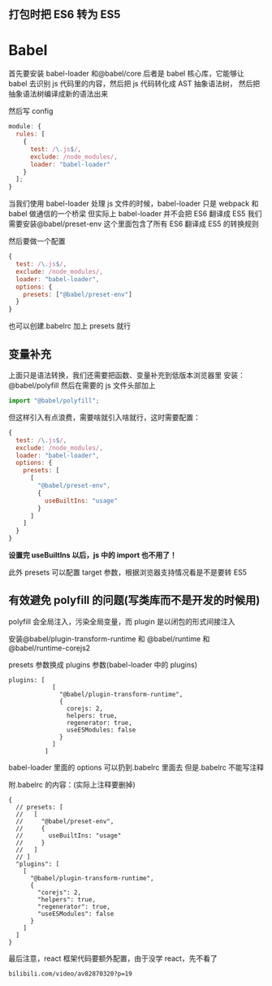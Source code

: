 ## 打包时把 ES6 转为 ES5

# Babel

首先要安装 babel-loader 和@babel/core
后者是 babel 核心库，它能够让 babel 去识别 js 代码里的内容，然后把 js 代码转化成 AST 抽象语法树，
然后把抽象语法树编译成新的语法出来

然后写 config

```javascript
module: {
  rules: [
    {
      test: /\.js$/,
      exclude: /node_modules/,
      loader: "babel-loader"
    }
  ];
}
```

当我们使用 babel-loader 处理 js 文件的时候，babel-loader 只是 webpack 和 babel 做通信的一个桥梁
但实际上 babel-loader 并不会把 ES6 翻译成 ES5
我们需要安装@babel/preset-env 这个里面包含了所有 ES6 翻译成 ES5 的转换规则

然后要做一个配置

```javascript
{
  test: /\.js$/,
  exclude: /node_modules/,
  loader: "babel-loader",
  options: {
    presets: ["@babel/preset-env"]
  }
}
```

也可以创建.babelrc 加上 presets 就行

## 变量补充

上面只是语法转换，我们还需要把函数、变量补充到低版本浏览器里
安装：@babel/polyfill
然后在需要的 js 文件头部加上

```javascript
import "@babel/polyfill";
```

但这样引入有点浪费，需要啥就引入啥就行，这时需要配置：

```javascript
{
  test: /\.js$/,
  exclude: /node_modules/,
  loader: "babel-loader",
  options: {
    presets: [
      [
        "@babel/preset-env",
        {
          useBuiltIns: "usage"
        }
      ]
    ]
  }
}
```

**设置完 useBuiltIns 以后，js 中的 import 也不用了！**

此外 presets 可以配置 target 参数，根据浏览器支持情况看是不是要转 ES5

## 有效避免 polyfill 的问题(写类库而不是开发的时候用)

polyfill 会全局注入，污染全局变量，而 plugin 是以闭包的形式间接注入

安装@babel/plugin-transform-runtime 和 @babel/runtime 和 @babel/runtime-corejs2

presets 参数换成 plugins 参数(babel-loader 中的 plugins)

```
plugins: [
            [
              "@babel/plugin-transform-runtime",
              {
                corejs: 2,
                helpers: true,
                regenerator: true,
                useESModules: false
              }
            ]
          ]
```

babel-loader 里面的 options 可以扔到.babelrc 里面去 但是.babelrc 不能写注释

附.babelrc 的内容：(实际上注释要删掉)

```
{
  // presets: [
  //   [
  //     "@babel/preset-env",
  //     {
  //       useBuiltIns: "usage"
  //     }
  //   ]
  // ]
  "plugins": [
    [
      "@babel/plugin-transform-runtime",
      {
        "corejs": 2,
        "helpers": true,
        "regenerator": true,
        "useESModules": false
      }
    ]
  ]
}
```

最后注意，react 框架代码要额外配置，由于没学 react，先不看了

```url
bilibili.com/video/av82870320?p=19
```
